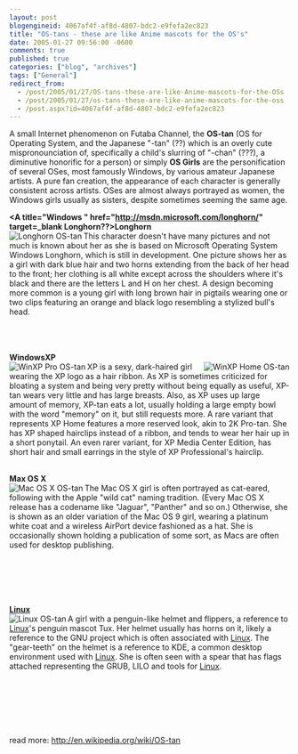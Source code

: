 ```yaml
---
layout: post
blogengineid: 4067af4f-af8d-4807-bdc2-e9fefa2ec823
title: "OS-tans - these are like Anime mascots for the OS's"
date: 2005-01-27 09:56:00 -0600
comments: true
published: true
categories: ["blog", "archives"]
tags: ["General"]
redirect_from: 
  - /post/2005/01/27/OS-tans-these-are-like-Anime-mascots-for-the-OSs
  - /post/2005/01/27/os-tans-these-are-like-anime-mascots-for-the-oss
  - /post.aspx?id=4067af4f-af8d-4807-bdc2-e9fefa2ec823
---
```

<!-- more -->

A small Internet phenomenon on Futaba Channel, the <B>OS-tan</B> (OS for Operating System, and the Japanese "-tan" (??) which is an overly cute mispronounciation of, specifically a child's slurring of "-chan" (???), a diminutive honorific for a person) or simply <B>OS Girls</B> are the personification of several OSes, most famously Windows, by various amateur Japanese artists. A pure fan creation, the appearance of each character is generally consistent across artists. OSes are almost always portrayed as women, the Windows girls usually as sisters, despite sometimes seeming the same age.

<STRONG><A title="Windows " href="http://msdn.microsoft.com/longhorn/" target=_blank Longhorn??>Longhorn</A></STRONG><BR><IMG alt="Longhorn OS-tan" src="http://upload.wikimedia.org/wikipedia/en/f/f5/Longhorn-jpb.jpg" align=left>This character doesn't have many pictures and not much is known about her as she is based on Microsoft Operating System Windows Longhorn, which is still in development. One picture shows her as a girl with dark blue hair and two horns extending from the back of her head to the front; her clothing is all white except across the shoulders where it's black and there are the letters L and H on her chest. A design becoming more common is a young girl with long brown hair in pigtails wearing one or two clips featuring an orange and black logo resembling a stylized bull's head.<BR><BR><BR><BR>

<STRONG>WindowsXP</STRONG><BR><IMG alt="WinXP Pro OS-tan" src="http://upload.wikimedia.org/wikipedia/en/b/b3/Xpp.jpg" align=left><IMG alt="WinXP Home OS-tan" src="http://upload.wikimedia.org/wikipedia/en/4/48/Xph-jpb.jpg" align=right>XP is a sexy, dark-haired girl wearing the XP logo as a hair ribbon. As XP is sometimes criticized for bloating a system and being very pretty without being equally as useful, XP-tan wears very little and has large breasts. Also, as XP uses up large amount of memory, XP-tan eats a lot, usually holding a large empty bowl with the word "memory" on it, but still requests more. A rare variant that represents XP Home features a more reserved look, akin to 2K Pro-tan. She has XP shaped hairclips instead of a ribbon, and tends to wear her hair up in a short ponytail. An even rarer variant, for XP Media Center Edition, has short hair and small earrings in the style of XP Professional's hairclip.<BR><BR>

<STRONG>Max OS X</STRONG><BR><IMG alt="Mac OS X OS-tan" src="http://upload.wikimedia.org/wikipedia/en/7/7a/MACOSX2-Girl.jpg" align=left>The Mac OS X girl is often portrayed as cat-eared, following with the Apple "wild cat" naming tradition. (Every Mac OS X release has a codename like "Jaguar", "Panther" and so on.) Otherwise, she is shown as an older variation of the Mac OS 9 girl, wearing a platinum white coat and a wireless AirPort device fashioned as a hat. She is occasionally shown holding a publication of some sort, as Macs are often used for desktop publishing.<BR><BR><BR><BR><BR><BR>

<STRONG><A title=Linux href="http://www.linux.org/" target=_blank>Linux</A></STRONG><BR><IMG alt="Linux OS-tan" src="http://upload.wikimedia.org/wikipedia/en/f/fd/Linux-jpb.jpg" align=left>A girl with a penguin-like helmet and flippers, a reference to <A title=Linux href="http://www.linux.org/" target=_blank>Linux</A>'s penguin mascot Tux. Her helmet usually has horns on it, likely a reference to the GNU project which is often associated with <A title=Linux href="http://www.linux.org/" target=_blank>Linux</A>. The "gear-teeth" on the helmet is a reference to KDE, a common desktop environment used with <A title=Linux href="http://www.linux.org/" target=_blank>Linux</A>. She is often seen with a spear that has flags attached representing the GRUB, LILO and tools for <A title=Linux href="http://www.linux.org/" target=_blank>Linux</A>.<BR><BR><BR><BR><BR><BR><BR>

read more: <A href="http://en.wikipedia.org/wiki/OS-tan">http://en.wikipedia.org/wiki/OS-tan</A>
